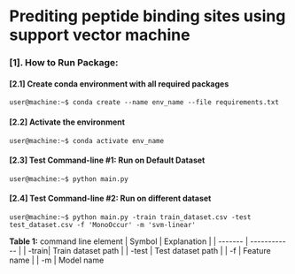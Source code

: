# Prediting peptide binding sites using support vector machine

### [1]. How to Run Package:

#### [2.1] Create conda environment with all required packages
```console
user@machine:~$ conda create --name env_name --file requirements.txt
```
#### [2.2] Activate the environment
```console
user@machine:~$ conda activate env_name
```
#### [2.3] Test Command-line #1: Run on Default Dataset
```console
user@machine:~$ python main.py
```
#### [2.4] Test Command-line #2: Run on different dataset
```console
user@machine:~$ python main.py -train train_dataset.csv -test test_dataset.csv -f 'MonoOccur' -m 'svm-linear'
```

**Table 1:**  command line element
| Symbol  | Explanation  |
| ------- | ------------ |
| -train| Train dataset path  |
| -test | Test dataset path |
| -f | Feature name |
| -m | Model name